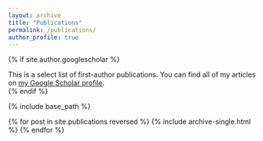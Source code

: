 ```yaml
---
layout: archive
title: "Publications"
permalink: /publications/
author_profile: true
---
```


{% if site.author.googlescholar %}
  <div class="wordwrap">This is a select list of first-author publications. You can find all of my articles on <a href="{{site.author.googlescholar}}">my Google Scholar profile</a>.</div>
{% endif %}

{% include base_path %}

{% for post in site.publications reversed %}
  {% include archive-single.html %}
{% endfor %}
